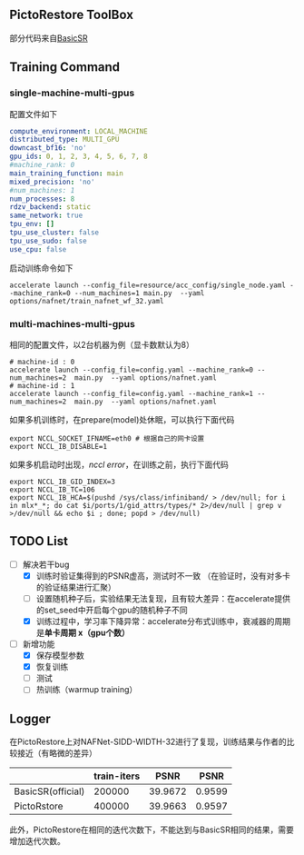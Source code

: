 ## PictoRestore ToolBox

部分代码来自[BasicSR](https://github.com/XPixelGroup/BasicSR)

## Training Command

### single-machine-multi-gpus

配置文件如下
```yaml
compute_environment: LOCAL_MACHINE
distributed_type: MULTI_GPU
downcast_bf16: 'no'
gpu_ids: 0, 1, 2, 3, 4, 5, 6, 7, 8
#machine_rank: 0
main_training_function: main
mixed_precision: 'no'
#num_machines: 1
num_processes: 8
rdzv_backend: static
same_network: true
tpu_env: []
tpu_use_cluster: false
tpu_use_sudo: false
use_cpu: false

```
启动训练命令如下
```shell
accelerate launch --config_file=resource/acc_config/single_node.yaml --machine_rank=0 --num_machines=1 main.py  --yaml options/nafnet/train_nafnet_wf_32.yaml
```
### multi-machines-multi-gpus
相同的配置文件，以2台机器为例（显卡数默认为8）
```shell
# machine-id : 0
accelerate launch --config_file=config.yaml --machine_rank=0 --num_machines=2  main.py  --yaml options/nafnet.yaml
# machine-id : 1
accelerate launch --config_file=config.yaml --machine_rank=1 --num_machines=2  main.py  --yaml options/nafnet.yaml
```
如果多机训练时，在prepare(model)处休眠，可以执行下面代码
```shell
export NCCL_SOCKET_IFNAME=eth0 # 根据自己的网卡设置
export NCCL_IB_DISABLE=1
```
如果多机启动时出现，*nccl error*，在训练之前，执行下面代码
```shell
export NCCL_IB_GID_INDEX=3
export NCCL_IB_TC=106
export NCCL_IB_HCA=$(pushd /sys/class/infiniband/ > /dev/null; for i in mlx*_*; do cat $i/ports/1/gid_attrs/types/* 2>/dev/null | grep v >/dev/null && echo $i ; done; popd > /dev/null)
```

## TODO List
- [ ] 解决若干bug
  - [x] 训练时验证集得到的PSNR虚高，测试时不一致 （在验证时，没有对多卡的验证结果进行汇聚）
  - [ ] 设置随机种子后，实验结果无法复现，且有较大差异：在accelerate提供的set_seed中开启每个gpu的随机种子不同
  - [x] 训练过程中，学习率下降异常：accelerate分布式训练中，衰减器的周期是**单卡周期 x（gpu个数）**
    
- [ ] 新增功能
  - [x] 保存模型参数
  - [x] 恢复训练
  - [ ] 测试
  - [ ] 热训练（warmup training）

## Logger
在PictoRestore上对NAFNet-SIDD-WIDTH-32进行了复现，训练结果与作者的比较接近（有略微的差异）

|                   | train-iters | PSNR | PSNR |
|-------------------|-------------| ------- | ------- |
| BasicSR(official) | 200000      | 39.9672 | 0.9599 |
| PictoRstore       | 400000      | 39.9663 | 0.9597 |

此外，PictoRestore在相同的迭代次数下，不能达到与BasicSR相同的结果，需要增加迭代次数。